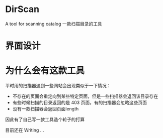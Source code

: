 # DirScan
A tool for scanning catalog
一款扫描目录的工具

# 界面设计



# 为什么会有这款工具
平时用的扫描器遇到一些网站会出现类似于一下情况：

* 不存在的页面会重定向到某些特定页面，但是一些扫描器会返回该目录存在
* 有些时候扫描的目录返回的是 403 页面，有的扫描器会忽略这些页面
* 没有一款扫描器会返回页面length

因此有了自己写一款工具造个轮子的打算

目前还在 Writing ...
